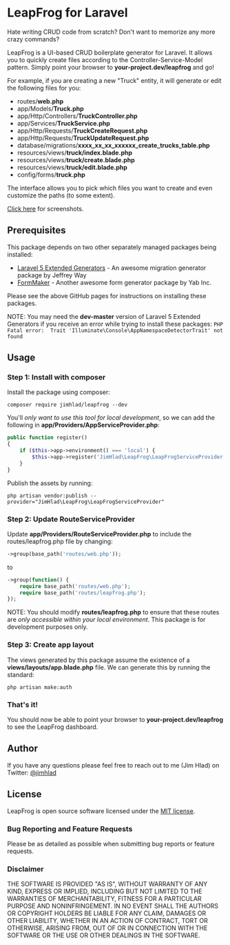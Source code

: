 # LeapFrog for Laravel

Hate writing CRUD code from scratch? Don't want to memorize any more crazy commands?

LeapFrog is a UI-based CRUD boilerplate generator for Laravel. It allows you to quickly create files according to the Controller-Service-Model pattern. Simply point your browser to __your-project.dev/leapfrog__ and go!

For example, if you are creating a new "Truck" entity, it will generate or edit the following files for you:

* routes/__web.php__
* app/Models/__Truck.php__
* app/Http/Controllers/__TruckController.php__
* app/Services/__TruckService.php__
* app/Http/Requests/__TruckCreateRequest.php__
* app/Http/Requests/__TruckUpdateRequest.php__
* database/migrations/__xxxx_xx_xx_xxxxxx_create_trucks_table.php__
* resources/views/__truck/index.blade.php__
* resources/views/__truck/create.blade.php__
* resources/views/__truck/edit.blade.php__
* config/forms/__truck.php__

The interface allows you to pick which files you want to create and even customize the paths (to some extent). 

[Click here](https://www.jimhlad.com/leapfrog/screenshots) for screenshots.

## Prerequisites

This package depends on two other separately managed packages being installed:

* [Laravel 5 Extended Generators](https://github.com/laracasts/Laravel-5-Generators-Extended) - An awesome migration generator package by Jeffrey Way
* [FormMaker](https://github.com/YABhq/Formmaker) - Another awesome form generator package by Yab Inc.

Please see the above GitHub pages for instructions on installing these packages.

NOTE: You may need the __dev-master__ version of Laravel 5 Extended Generators if you receive an error while trying to install these packages: `PHP Fatal error:  Trait 'Illuminate\Console\AppNamespaceDetectorTrait' not found`

## Usage

### Step 1: Install with composer

Install the package using composer:

`composer require jimhlad/leapfrog --dev`

You'll _only want to use this tool for local development_, so we can add the following in __app/Providers/AppServiceProvider.php__:

```php
public function register()
{
    if ($this->app->environment() === 'local') {
        $this->app->register('JimHlad\LeapFrog\LeapFrogServiceProvider');
    }
}
```

Publish the assets by running:

`php artisan vendor:publish --provider="JimHlad\LeapFrog\LeapFrogServiceProvider"`

### Step 2: Update RouteServiceProvider

Update __app/Providers/RouteServiceProvider.php__ to include the routes/leapfrog.php file by changing:

```php
->group(base_path('routes/web.php'));
```

to 

```php
->group(function() {
    require base_path('routes/web.php');
    require base_path('routes/leapfrog.php');
});
```

NOTE: You should modify __routes/leapfrog.php__ to ensure that these routes are _only accessible within your local environment_. This package is for development purposes only.

### Step 3: Create app layout

The views generated by this package assume the existence of a __views/layouts/app.blade.php__ file. We can generate this by running the standard:

`php artisan make:auth`

### That's it!

You should now be able to point your browser to __your-project.dev/leapfrog__ to see the LeapFrog dashboard.

## Author

If you have any questions please feel free to reach out to me (Jim Hlad) on Twitter: [@jimhlad](https://twitter.com/jimhlad)

## License

LeapFrog is open source software licensed under the [MIT license](https://opensource.org/licenses/MIT).

### Bug Reporting and Feature Requests

Please be as detailed as possible when submitting bug reports or feature requests.

### Disclaimer

THE SOFTWARE IS PROVIDED "AS IS", WITHOUT WARRANTY OF ANY KIND, EXPRESS OR IMPLIED, INCLUDING BUT NOT LIMITED TO THE WARRANTIES OF MERCHANTABILITY, FITNESS FOR A PARTICULAR PURPOSE AND NONINFRINGEMENT. IN NO EVENT SHALL THE AUTHORS OR COPYRIGHT HOLDERS BE LIABLE FOR ANY CLAIM, DAMAGES OR OTHER LIABILITY, WHETHER IN AN ACTION OF CONTRACT, TORT OR OTHERWISE, ARISING FROM, OUT OF OR IN CONNECTION WITH THE SOFTWARE OR THE USE OR OTHER DEALINGS IN THE SOFTWARE.
